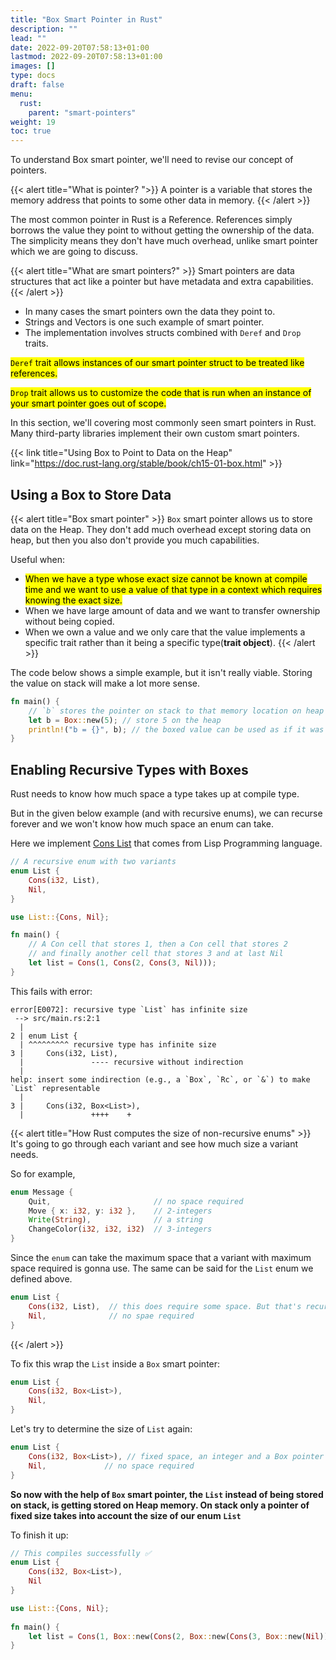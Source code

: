 ```yaml
---
title: "Box Smart Pointer in Rust"
description: ""
lead: ""
date: 2022-09-20T07:58:13+01:00
lastmod: 2022-09-20T07:58:13+01:00
images: []
type: docs
draft: false
menu: 
  rust:
    parent: "smart-pointers"
weight: 19
toc: true
---
```


To understand Box smart pointer, we'll need to revise our concept of pointers.

{{< alert title="What is pointer? ">}}
A pointer is a variable that stores the memory address that points to some other data in memory.
{{< /alert >}}

The most common pointer in Rust is a Reference. References simply borrows the value they point to without getting the ownership of the data. The simplicity means they don't have much overhead, unlike smart pointer which we are going to discuss.

{{< alert title="What are smart pointers?" >}}
Smart pointers are data structures that act like a pointer but have metadata and extra capabilities.
{{< /alert >}}

- In many cases the smart pointers own the data they point to. 
- Strings and Vectors is one such example of smart pointer.
- The implementation involves structs combined with `Deref` and `Drop` traits.

<mark class="y">`Deref` trait allows instances of our smart pointer struct to be treated like references.</mark>

<mark class="y">`Drop` trait allows us to customize the code that is run when an instance of your smart pointer goes out of scope.</mark>

In this section, we'll covering most commonly seen smart pointers in Rust. Many third-party libraries implement their own custom smart pointers.

{{< link title="Using Box<T> to Point to Data on the Heap" link="https://doc.rust-lang.org/stable/book/ch15-01-box.html" >}}


## Using a Box to Store Data

{{< alert title="Box smart pointer" >}}
`Box` smart pointer allows us to store data on the Heap.
They don't add much overhead except storing data on heap, but then you also don't provide you much capabilities.

Useful when:
- <mark class="v">When we have a type whose exact size cannot be known at compile time and we want to use a value of that type in a context which requires knowing the exact size.</mark>
- When we have large amount of data and we want to transfer ownership without being copied.
- When we own a value and we only care that the value implements a specific trait rather than it being a specific type(**trait object**).
{{< /alert >}}

The code below shows a simple example, but it isn't really viable. Storing the value on stack will make a lot more sense.
```rust
fn main() {
    // `b` stores the pointer on stack to that memory location on heap
    let b = Box::new(5); // store 5 on the heap
    println!("b = {}", b); // the boxed value can be used as if it was stored on stack
}
```

## Enabling Recursive Types with Boxes
Rust needs to know how much space a type takes up at compile type.

But in the given below example (and with recursive enums), we can recurse forever and we won't know how much space an enum can take.

Here we implement [Cons List](https://en.wikipedia.org/wiki/Cons) that comes from Lisp Programming language.

```rust
// A recursive enum with two variants
enum List {
    Cons(i32, List),
    Nil,
}

use List::{Cons, Nil};

fn main() {
    // A Con cell that stores 1, then a Con cell that stores 2
    // and finally another cell that stores 3 and at last Nil
    let list = Cons(1, Cons(2, Cons(3, Nil)));
}
```

This fails with error:

```text
error[E0072]: recursive type `List` has infinite size
 --> src/main.rs:2:1
  |
2 | enum List {
  | ^^^^^^^^^ recursive type has infinite size
3 |     Cons(i32, List),
  |               ---- recursive without indirection
  |
help: insert some indirection (e.g., a `Box`, `Rc`, or `&`) to make `List` representable
  |
3 |     Cons(i32, Box<List>),
  |               ++++    +
```

{{< alert title="How Rust computes the size of non-recursive enums" >}}
It's going to go through each variant and see how much size a variant needs.

So for example, 
```rust
enum Message {
    Quit,                       // no space required
    Move { x: i32, y: i32 },    // 2-integers
    Write(String),              // a string
    ChangeColor(i32, i32, i32)  // 3-integers
}
```

Since the `enum` can take the maximum space that a variant with maximum space required is gonna use. The same can be said for the `List` enum we defined above.

```rust
enum List {
    Cons(i32, List),  // this does require some space. But that's recursive! What is exact space required?
    Nil,              // no spae required
}
```
{{< /alert >}}

To fix this wrap the `List` inside a `Box` smart pointer:

```rust
enum List {
    Cons(i32, Box<List>),
    Nil,
}
```

Let's try to determine the size of `List` again:

```rust
enum List {
    Cons(i32, Box<List>), // fixed space, an integer and a Box pointer pointing to memory in Heap
    Nil,             // no space required
}
```

**So now with the help of `Box` smart pointer, the `List` instead of being stored on stack, is getting stored on Heap memory. On stack only a pointer of fixed size takes into account the size of our enum `List`**

To finish it up:

```rust
// This compiles successfully ✅
enum List {
    Cons(i32, Box<List>), 
    Nil
}

use List::{Cons, Nil};
 
fn main() {
    let list = Cons(1, Box::new(Cons(2, Box::new(Cons(3, Box::new(Nil))))));
}
```